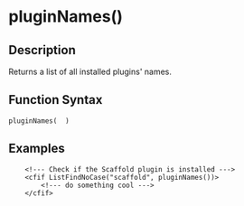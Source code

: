 # pluginNames()

## Description
Returns a list of all installed plugins' names.

## Function Syntax
	pluginNames(  )



## Examples
	
		<!--- Check if the Scaffold plugin is installed --->
		<cfif ListFindNoCase("scaffold", pluginNames())>
			<!--- do something cool --->
		</cfif>
